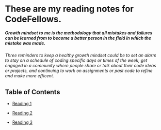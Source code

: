# These are my reading notes for CodeFellows.

##### Growth mindset to me is the methodology that all mistakes and failures can be learned from to become a better person in the field in which the mistake was made.

###### Three reminders to keep a healthy growth mindset could be to set an alarm to stay on a schedule of coding specific days or times of the week, get engaged in a community where people share or talk about their code ideas or projects, and continuing to work on assignments or past code to refine and make more efficent.

## Table of Contents


- [Reading 1](notes1.md)

- [Reading 2](notes2.md)

- [Reading 3](notes3.md)
